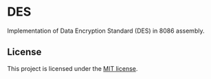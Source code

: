 # DES
Implementation of Data Encryption Standard (DES) in 8086 assembly.


## License
This project is licensed under the [MIT license](LICENSE).
